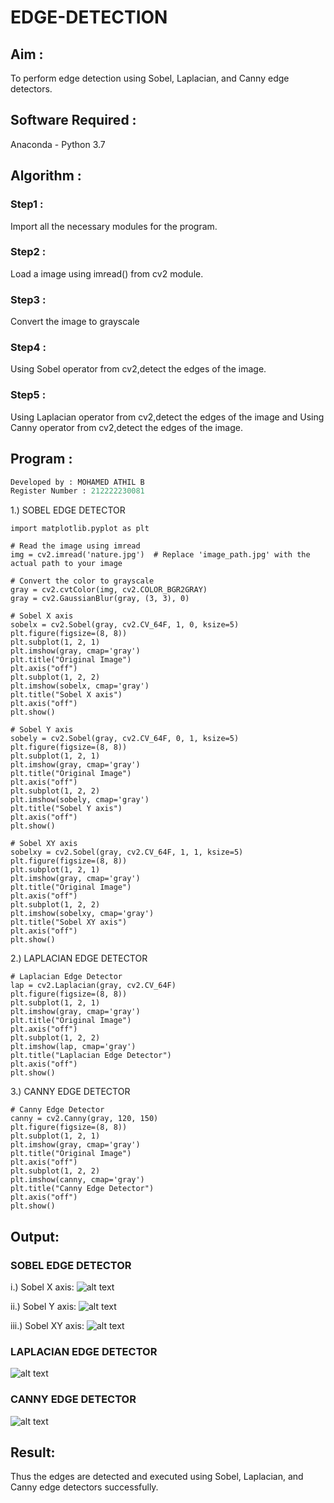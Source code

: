 # EDGE-DETECTION
## Aim :
To perform edge detection using Sobel, Laplacian, and Canny edge detectors.

## Software Required :
Anaconda - Python 3.7

## Algorithm : 
### Step1 :
Import all the necessary modules for the program.

### Step2 :
Load a image using imread() from cv2 module.

### Step3 :
Convert the image to grayscale

### Step4 :
Using Sobel operator from cv2,detect the edges of the image.

### Step5 :

Using Laplacian operator from cv2,detect the edges of the image and Using Canny operator from cv2,detect the edges of the image.

## Program :
```py
Developed by : MOHAMED ATHIL B
Register Number : 212222230081
```

1.) SOBEL EDGE DETECTOR
```
import matplotlib.pyplot as plt

# Read the image using imread
img = cv2.imread('nature.jpg')  # Replace 'image_path.jpg' with the actual path to your image

# Convert the color to grayscale
gray = cv2.cvtColor(img, cv2.COLOR_BGR2GRAY)
gray = cv2.GaussianBlur(gray, (3, 3), 0)

# Sobel X axis
sobelx = cv2.Sobel(gray, cv2.CV_64F, 1, 0, ksize=5)
plt.figure(figsize=(8, 8))
plt.subplot(1, 2, 1)
plt.imshow(gray, cmap='gray')
plt.title("Original Image")
plt.axis("off")
plt.subplot(1, 2, 2)
plt.imshow(sobelx, cmap='gray')
plt.title("Sobel X axis")
plt.axis("off")
plt.show()

# Sobel Y axis
sobely = cv2.Sobel(gray, cv2.CV_64F, 0, 1, ksize=5)
plt.figure(figsize=(8, 8))
plt.subplot(1, 2, 1)
plt.imshow(gray, cmap='gray')
plt.title("Original Image")
plt.axis("off")
plt.subplot(1, 2, 2)
plt.imshow(sobely, cmap='gray')
plt.title("Sobel Y axis")
plt.axis("off")
plt.show()

# Sobel XY axis
sobelxy = cv2.Sobel(gray, cv2.CV_64F, 1, 1, ksize=5)
plt.figure(figsize=(8, 8))
plt.subplot(1, 2, 1)
plt.imshow(gray, cmap='gray')
plt.title("Original Image")
plt.axis("off")
plt.subplot(1, 2, 2)
plt.imshow(sobelxy, cmap='gray')
plt.title("Sobel XY axis")
plt.axis("off")
plt.show()
```
2.) LAPLACIAN EDGE DETECTOR
```
# Laplacian Edge Detector
lap = cv2.Laplacian(gray, cv2.CV_64F)
plt.figure(figsize=(8, 8))
plt.subplot(1, 2, 1)
plt.imshow(gray, cmap='gray')
plt.title("Original Image")
plt.axis("off")
plt.subplot(1, 2, 2)
plt.imshow(lap, cmap='gray')
plt.title("Laplacian Edge Detector")
plt.axis("off")
plt.show()
```
3.) CANNY EDGE DETECTOR
```
# Canny Edge Detector
canny = cv2.Canny(gray, 120, 150)
plt.figure(figsize=(8, 8))
plt.subplot(1, 2, 1)
plt.imshow(gray, cmap='gray')
plt.title("Original Image")
plt.axis("off")
plt.subplot(1, 2, 2)
plt.imshow(canny, cmap='gray')
plt.title("Canny Edge Detector")
plt.axis("off")
plt.show()
```
## Output:
### SOBEL EDGE DETECTOR
i.) Sobel X axis:
![alt text](image.png)

ii.) Sobel Y axis:
![alt text](image-1.png)

iii.) Sobel XY axis:
![alt text](image-2.png)

### LAPLACIAN EDGE DETECTOR
![alt text](image-3.png)

### CANNY EDGE DETECTOR
![alt text](image-4.png)
## Result:
Thus the edges are detected and executed using Sobel, Laplacian, and Canny edge detectors successfully.
